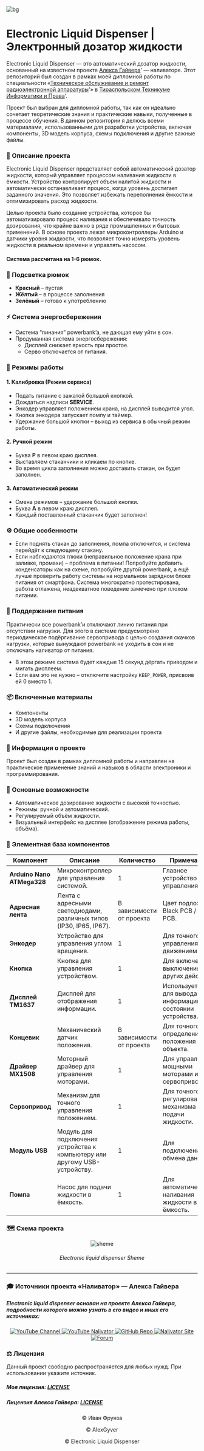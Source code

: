 <!-- фото проекта -->
![bg](https://github.com/love-angelll/Flowmatic/blob/main/img/bg.png )
# Electronic Liquid Dispenser | Электронный дозатор жидкости 

Electronic Liquid Dispenser — это автоматический дозатор жидкости, основанный на известном проекте [Алекса Гайвера](https://www.google.com/url?sa=t&source=web&rct=j&opi=89978449&url=https://alexgyver.ru/about_gyver/&ved=2ahUKEwi2q-HMqdOLAxXq9QIHHc0FFR0QFnoECCYQAQ&usg=AOvVaw1rDqv2uakHtufNj98641UN)' — наливаторе. Этот репозиторий был создан в рамках моей дипломной работы по специальности «[Техническое обслуживание и ремонт радиоэлектронной аппаратуры](https://www.google.com/url?sa=t&source=web&rct=j&opi=89978449&url=http://ttiip.ru/technik_2110202.html&ved=2ahUKEwibq_acqdOLAxUN-AIHHZ_fA44QFnoECB0QAQ&usg=AOvVaw1QHKlo13XkNP1YWU1fiTzu )'» в [Тираспольском Техникуме Информатики и Права](https://ttiip.ru/index.php)'.

Проект был выбран для дипломной работы, так как он идеально сочетает теоретические знания и практические навыки, полученные в процессе обучения. В данном репозитории я делюсь всеми материалами, использованными для разработки устройства, включая компоненты, 3D модель корпуса, схемы подключения и другие важные файлы.

### 📃 Описание проекта

Electronic Liquid Dispenser представляет собой автоматический дозатор жидкости, который управляет процессом наливания жидкости в ёмкости. Устройство контролирует объем налитой жидкости и автоматически останавливает процесс, когда уровень достигает заданного значения. Это позволяет избежать переполнения ёмкости и оптимизировать расход жидкости.

Целью проекта было создание устройства, которое бы автоматизировало процесс наливания и обеспечивало точность дозирования, что крайне важно в ряде промышленных и бытовых применений. В основе проекта лежат микроконтроллеры Arduino и датчики уровня жидкости, что позволяет точно измерять уровень жидкости в реальном времени и управлять насосом.

#### Система рассчитана на 1-6 рюмок.

### 🌈 Подсветка рюмок

- **Красный** – пустая
- **Жёлтый** – в процессе заполнения
- **Зелёный** – готово к употреблению

### ⚡ Система энергосбережения

- Система “пинания” powerbank’a, не дающая ему уйти в сон.
- Продуманная система энергосбережения:
  - Дисплей снижает яркость при простое.
  - Серво отключается от питания.

### 🔧 Режимы работы

#### 1. **Калибровка (Режим сервиса)**

- Подать питание с зажатой большой кнопкой.
- Дождаться надписи **SERVICE**.
- Энкодер управляет положением крана, на дисплей выводится угол.
- Кнопка энкодера запускает помпу и таймер.
- Удержание большой кнопки – выход из сервиса в обычный режим работы.

#### 2. **Ручной режим**

- Буква **Р** в левом краю дисплея.
- Выставляем стаканчики и кликаем по кнопке.
- Во время цикла заполнения можно доставить стакан, он будет заполнен.

#### 3. **Автоматический режим**

- Смена режимов – удержание большой кнопки.
- Буква **А** в левом краю дисплея.
- Каждый поставленный стаканчик будет заполнен!

### ⚙️ Общие особенности

- Если поднять стакан до заполнения, помпа отключится, и система перейдёт к следующему стакану.
- Если наблюдаются глюки (неправильное положение крана при заливке, промахи) – проблема в питании! Попробуйте добавить конденсаторы как на схеме, попробуйте другой powerbank, а ещё лучше проверить работу системы на нормальном зарядном блоке питания от смартфона. Система многократно протестирована, работа отлажена, неадекватное поведение замечено при плохом питании.

### 🔋 Поддержание питания

Практически все powerbank’и отключают линию питания при отсутствии нагрузки. Для этого в системе предусмотрено периодическое подёргивание сервопривода с целью создания скачков нагрузки, которые вынуждают powerbank не уходить в сон и не отключать наливатор от питания.

- В этом режиме система будет каждые 15 секунд дёргать приводом и мигать дисплеем.
- Если вам это не нужно – отключите настройку `KEEP_POWER`, присвоив ей 0 вместо 1.

### 📦 Включенные материалы

- Компоненты
- 3D модель корпуса
- Схемы подключения
- И другие файлы, необходимые для реализации проекта

### 📅 Информация о проекте

Проект был создан в рамках дипломной работы и направлен на практическое применение знаний и навыков в области электроники и программирования.

### 🔧 Основные возможности

- Автоматическое дозирование жидкости с высокой точностью.
- Режимы: ручной и автоматический.
- Регулируемый объём жидкости.
- Визуальный интерфейс на дисплее (отображение режима работы, объёма).

### 🧰 Элементная база компонентов

| **Компонент**                 | **Описание**                                                                 | **Количество**  | **Примечания**                                                 |
|-------------------------------|-----------------------------------------------------------------------------|-----------------|--------------------------------------------------------------|
| **Arduino Nano ATMega328**     | Микроконтроллер для управления системой.                                      | 1               | Главное устройство управления.                                |
| **Адресная лента**             | Лента с адресными светодиодами, различных типов (IP30, IP65, IP67).           | В зависимости от проекта | Цвет подложки: Black PCB / White PCB.                         |
| **Энкодер**                    | Устройство для управления углом вращения.                                    | 1               | Для точного управления движением.                             |
| **Кнопка**                     | Кнопка для управления устройством.                                           | 1               | Для включения/выключения или других действий.                  |
| **Дисплей TM1637**             | Дисплей для отображения информации.                                          | 1               | Используется для вывода информации о состоянии устройства.     |
| **Концевик**                   | Механический датчик положения.                                               | В зависимости от проекта               | Для точного определения положения объекта.                     |
| **Драйвер MX1508**             | Моторный драйвер для управления моторами.                                    | 1               | Для управления мощными моторами или сервоприводами.            |
| **Сервопривод**                | Механизм для точного управления положением.                                 | 1               | Для точного регулирования механизма или подачи жидкости.       |
| **Модуль USB**                 | Модуль для подключения устройства к компьютеру или другому USB-устройству.   | 1               | Для подключения и обмена данными.                              |
| **Помпа**                      | Насос для подачи жидкости в ёмкость.                                         | 1               | Для автоматического наливания жидкости в ёмкость.              |


### 🗺️ Схема проекта

<div align="center">
  <img src="https://github.com/love-angelll/Flowmatic/blob/main/Project%20Files/sheme.jpg" alt="sheme">
  <h6>Electronic liquid dispenser Sheme</h6>
</div> 

<!--
### 📷 Фото моего готового проекта

![Карусель](https://github.com/love-angelll/Flowmatic/blob/main/Project%20Files/sheme.jpg) 
-->


<!-- Официальные источники и лицензия -->

---

### 🎓 Источники проекта «Наливатор» — Алекса Гайвера

##### Electronic liquid dispenser основан на проекте Алекса Гайвера, подробности которого можно узнать в его видео и иных его источниках:


<div align="center">
  <a href="https://youtube.com/@alexgyvershow" target="_blank">
    <img src="https://img.shields.io/badge/YouTube-Канал-red?style=for-the-badge&logo=youtube" alt="YouTube Channel">
  </a>
  
  <a href="https://www.youtube.com/watch?v=VNx4pFdzfI4" target="_blank">
    <img src="https://img.shields.io/badge/YouTube-Наливатор-red?style=for-the-badge&logo=youtube" alt="YouTube Nalivator">
  </a>
  
  <a href="https://github.com/AlexGyver/GyverDrink/" target="_blank">
    <img src="https://img.shields.io/badge/GitHub-Проект-black?style=for-the-badge&logo=github" alt="GitHub Repo">
  </a>

  <a href="https://alexgyver.ru/gyverdrink/" target="_blank">
    <img src="https://img.shields.io/badge/Site-Наливатор-blue?style=for-the-badge&logo=google-chrome" alt="Nalivator Site">
  </a>
  
  <a href="https://community.alexgyver.ru/threads/der-nalivator-modificirovannaja-versija-gyverdrink.4021/" target="_blank">
    <img src="https://img.shields.io/badge/Forum-Обсуждение-blue?style=for-the-badge&logo=google-chrome" alt="Forum">
  </a>
</div>

### ⚖️ Лицензия

Данный проект свободно распространяется для любых нужд. При использовании укажите источник.

##### Моя лицензия: [LICENSE](LICENSE)
##### Лицензия Алекса Гайвера: [LICENSE](https://github.com/AlexGyver/GyverDrink/blob/master/LICENSE)

<!-- Конец README.md -->
<p align="center">
  © Иван Фрунза
</p>
<p align="center">
  © AlexGyver
</p>
<p align="center">
  © Electronic Liquid Dispenser
</p>


















<!--
1. **Микроконтроллер** – Arduino Nano  
2. **Адресная светодиодная лента** – WS2812B  
3. **Энкодер** – KY-040 (для выбора режимов)  
4. **Кнопка** – тактовая кнопка 12×12 мм (для подтверждения выбора)  
5. **Дисплей** – TM1637 или OLED 0.96" (для отображения информации)  
6. **Реле** – 4-канальное реле 5 В (управление насосами)  
7. **Блок питания** – 12 В, 5 А  
8. **DC-DC преобразователь** – 12 В → 5 В (для питания Arduino и других компонентов)  

### 🔩 Механические и гидравлические части  
9. **Перистальтический насос** – 12 В (4 шт.)  
10. **Силиконовые трубки** – внутренний диаметр 4-6 мм  
11. **Клапаны обратные** – предотвращают обратный поток жидкости  
12. **Корпус** – изготовленный из акрила, пластика или дерева  
13. **Держатели и крепления** – для фиксации компонентов  

### ⚙️ Дополнительно  
14. **Проводка и разъёмы** – соединительные провода, клеммы, клеммные колодки  
15. **Программное обеспечение** – код на Arduino (C++)  
16. **Корпус** – для установки всех компонентов
-->


